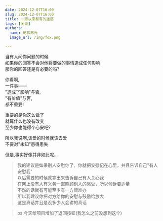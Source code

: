 ```yaml
---
date: 2024-12-07T16:00
slug: 2024-12-07T16:00
title: 一直以来都有的迷惑
tags: [闲谈]
authors:
  name: 乾狐离光
  image_url: /img/fox.png

---
```


当有人问你问题的时候<br />
如果你的回答不会对他将要做的事情造成任何影响<br />
那你的回答还是有必要的吗?

你看啊,<br />
一件事——<br />
"造成了影响"与否,<br />
"有价值"与否,<br />
都不重要!

重要的是你这么做了<br />
就算什么也没有改变<br />
至少你也能得个心安吧?

所以我说啊,该爱的时候就该去爱<br />
不要对"未知"患得患失

但是,事实好像并非如此呢...

> 我的建议是如果别人安慰你了，你就把安慰记在心里，并且告诉自己"有人安慰我"<br />
> 以后需要的时候就拿出来告诉自己有人关心我<br />
> 在网上没有人有义务一直照顾别人的感受，所以倾诉要适量<br />
> 不然的话就有可能至少有一方很难办<br />
> 所以我建议你把对方给你的安慰与鼓励给放大<br />
> 这是真话并且是没多少人会讲的真话

> ps:今天给项目增加了返回按钮(我怎么之前没想到这个)